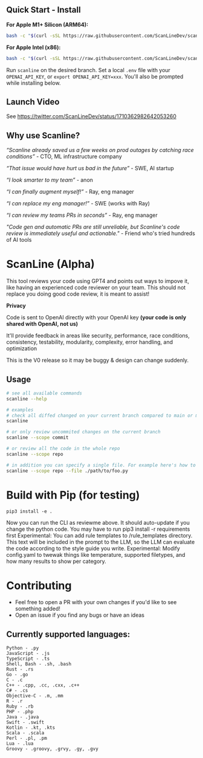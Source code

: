 ## Quick Start - Install

**For Apple M1+ Silicon (ARM64):**
```bash
bash -c "$(curl -sSL https://raw.githubusercontent.com/ScanLineDev/scanline/main/install.sh)"
```

**For Apple Intel (x86):**
```bash
bash -c "$(curl -sSL https://raw.githubusercontent.com/ScanLineDev/scanline/main/install_x86.sh)"
```

Run `scanline` on the desired branch. Set a local `.env` file with your `OPENAI_API_KEY`, or `export OPENAI_API_KEY=xxx`. You'll also be prompted while installing below.

## Launch Video

See https://twitter.com/ScanLineDev/status/1710362982642053260 

## Why use Scanline? 

_“Scanline already saved us a few weeks on prod outages by catching race conditions”_ - CTO, ML infrastructure company 

_“That issue would have hurt us bad in the future”_ - SWE, AI startup

_“I look smarter to my team”_ - anon

_“I can finally augment myself!”_ - Ray, eng manager 

_“I can replace my eng manager!”_ - SWE (works with Ray)

_“I can review my teams PRs in seconds”_ - Ray, eng manager

_"Code gen and automatic PRs are still unreliable, but Scanline's code review is immediately useful and actionable."_ - Friend who's tried hundreds of AI tools 


# ScanLine (Alpha)

This tool reviews your code using GPT4 and points out ways to impove it, like having an experienced code reviewer on your team. This should not replace you doing good code review, it is meant to assist! 

**Privacy**

Code is sent to OpenAI directly with your OpenAI key **(your code is only shared with OpenAI, not us)** 

It'll provide feedback in areas like security, performance, race conditions, consistency, testability, modularity, complexity, error handling, and optimization

This is the V0 release so it may be buggy & design can change suddenly. 

## Usage
```bash
# see all available commands
scanline --help 

# examples
# check all diffed changed on your current branch compared to main or master
scanline

# or only review uncommited changes on the current branch 
scanline --scope commit

# or review all the code in the whole repo
scanline --scope repo

# in addition you can specify a single file. For example here's how to see the changes to the file foo.py across only this last commit
scanline --scope repo --file ./path/to/foo.py

```

# Build with Pip (for testing)
`pip3 install -e .`

Now you can run the CLI as reviewme above. It should auto-update if you change the python code. You may have to run pip3 install -r requirements first
Experimental: You can add rule templates to /rule_templates directory. This text will be included in the prompt to the LLM, so the LLM can evaluate the code according to the style guide you write. 
Experimental: Modify config.yaml to twewak things like temperature, supported filetypes, and how many results to show per category. 

# Contributing
- Feel free to open a PR with your own changes if you'd like to see something added!
- Open an issue if you find any bugs or have an ideas

## Currently supported languages:
```
Python - .py
JavaScript - .js
TypeScript - .ts
Shell, Bash - .sh, .bash
Rust - .rs
Go - .go
C - .c
C++ - .cpp, .cc, .cxx, .c++
C# - .cs
Objective-C - .m, .mm
R - .r
Ruby - .rb
PHP - .php
Java - .java
Swift - .swift
Kotlin - .kt, .kts
Scala - .scala
Perl - .pl, .pm
Lua - .lua
Groovy - .groovy, .grvy, .gy, .gvy
```
